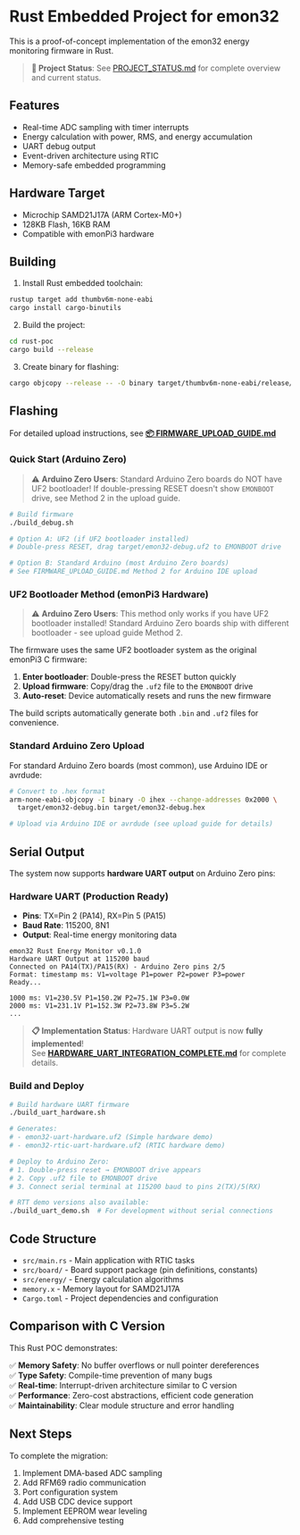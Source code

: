# Rust Embedded Project for emon32

This is a proof-of-concept implementation of the emon32 energy monitoring firmware in Rust.

> **🎯 Project Status**: See [PROJECT_STATUS.md](./PROJECT_STATUS.md) for complete overview and current status.

## Features

- Real-time ADC sampling with timer interrupts
- Energy calculation with power, RMS, and energy accumulation
- UART debug output
- Event-driven architecture using RTIC
- Memory-safe embedded programming

## Hardware Target

- Microchip SAMD21J17A (ARM Cortex-M0+)
- 128KB Flash, 16KB RAM
- Compatible with emonPi3 hardware

## Building

1. Install Rust embedded toolchain:
```bash
rustup target add thumbv6m-none-eabi
cargo install cargo-binutils
```

2. Build the project:
```bash
cd rust-poc
cargo build --release
```

3. Create binary for flashing:
```bash
cargo objcopy --release -- -O binary target/thumbv6m-none-eabi/release/emon32-poc.bin
```

## Flashing

For detailed upload instructions, see [**📦 FIRMWARE_UPLOAD_GUIDE.md**](FIRMWARE_UPLOAD_GUIDE.md)

### Quick Start (Arduino Zero)

> ⚠️ **Arduino Zero Users**: Standard Arduino Zero boards do NOT have UF2 bootloader!
> If double-pressing RESET doesn't show `EMONBOOT` drive, see Method 2 in the upload guide.

```bash
# Build firmware
./build_debug.sh

# Option A: UF2 (if UF2 bootloader installed)
# Double-press RESET, drag target/emon32-debug.uf2 to EMONBOOT drive

# Option B: Standard Arduino (most Arduino Zero boards)
# See FIRMWARE_UPLOAD_GUIDE.md Method 2 for Arduino IDE upload
```

### UF2 Bootloader Method (emonPi3 Hardware)

> ⚠️ **Arduino Zero Users**: This method only works if you have UF2 bootloader installed!
> Standard Arduino Zero boards ship with different bootloader - see upload guide Method 2.

The firmware uses the same UF2 bootloader system as the original emonPi3 C firmware:

1. **Enter bootloader**: Double-press the RESET button quickly
2. **Upload firmware**: Copy/drag the `.uf2` file to the `EMONBOOT` drive  
3. **Auto-reset**: Device automatically resets and runs the new firmware

The build scripts automatically generate both `.bin` and `.uf2` files for convenience.

### Standard Arduino Zero Upload

For standard Arduino Zero boards (most common), use Arduino IDE or avrdude:

```bash
# Convert to .hex format
arm-none-eabi-objcopy -I binary -O ihex --change-addresses 0x2000 \
  target/emon32-debug.bin target/emon32-debug.hex

# Upload via Arduino IDE or avrdude (see upload guide for details)
```

## Serial Output

The system now supports **hardware UART output** on Arduino Zero pins:

### Hardware UART (Production Ready)
- **Pins**: TX=Pin 2 (PA14), RX=Pin 5 (PA15)
- **Baud Rate**: 115200, 8N1
- **Output**: Real-time energy monitoring data

```
emon32 Rust Energy Monitor v0.1.0
Hardware UART Output at 115200 baud
Connected on PA14(TX)/PA15(RX) - Arduino Zero pins 2/5
Format: timestamp ms: V1=voltage P1=power P2=power P3=power
Ready...

1000 ms: V1=230.5V P1=150.2W P2=75.1W P3=0.0W
2000 ms: V1=231.1V P1=152.3W P2=73.8W P3=5.2W
...
```

> **📋 Implementation Status**: Hardware UART output is now **fully implemented**!  
> See [**HARDWARE_UART_INTEGRATION_COMPLETE.md**](HARDWARE_UART_INTEGRATION_COMPLETE.md) for complete details.

### Build and Deploy

```bash
# Build hardware UART firmware
./build_uart_hardware.sh

# Generates:
# - emon32-uart-hardware.uf2 (Simple hardware demo)  
# - emon32-rtic-uart-hardware.uf2 (RTIC hardware demo)

# Deploy to Arduino Zero:
# 1. Double-press reset → EMONBOOT drive appears
# 2. Copy .uf2 file to EMONBOOT drive  
# 3. Connect serial terminal at 115200 baud to pins 2(TX)/5(RX)

# RTT demo versions also available:
./build_uart_demo.sh  # For development without serial connections
```

## Code Structure

- `src/main.rs` - Main application with RTIC tasks
- `src/board/` - Board support package (pin definitions, constants)
- `src/energy/` - Energy calculation algorithms
- `memory.x` - Memory layout for SAMD21J17A
- `Cargo.toml` - Project dependencies and configuration

## Comparison with C Version

This Rust POC demonstrates:

✅ **Memory Safety**: No buffer overflows or null pointer dereferences  
✅ **Type Safety**: Compile-time prevention of many bugs  
✅ **Real-time**: Interrupt-driven architecture similar to C version  
✅ **Performance**: Zero-cost abstractions, efficient code generation  
✅ **Maintainability**: Clear module structure and error handling  

## Next Steps

To complete the migration:

1. Implement DMA-based ADC sampling
2. Add RFM69 radio communication
3. Port configuration system
4. Add USB CDC device support
5. Implement EEPROM wear leveling
6. Add comprehensive testing